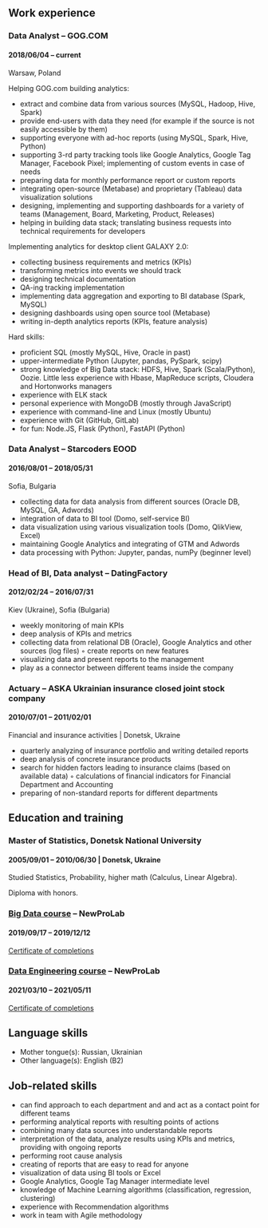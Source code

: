 ## Work experience

### Data Analyst – GOG.COM

#### 2018/06/04 – current

Warsaw, Poland

Helping GOG.com building analytics:

-   extract and combine data from various sources (MySQL, Hadoop, Hive, Spark)
-   provide end-users with data they need (for example if the source is not easily accessible by them)
-   supporting everyone with ad-hoc reports (using MySQL, Spark, Hive, Python)
-   supporting 3-rd party tracking tools like Google Analytics, Google Tag Manager, Facebook Pixel; implementing of custom events in case of needs
-   preparing data for monthly performance report or custom reports
-   integrating open-source (Metabase) and proprietary (Tableau) data visualization solutions
-   designing, implementing and supporting dashboards for a variety of teams (Management, Board, Marketing, Product, Releases)
-   helping in building data stack; translating business requests into technical requirements for developers

Implementing analytics for desktop client GALAXY 2.0:

-   collecting business requirements and metrics (KPIs)
-   transforming metrics into events we should track
-   designing technical documentation
-   QA-ing tracking implementation
-   implementing data aggregation and exporting to BI database (Spark, MySQL)
-   designing dashboards using open source tool (Metabase)
-   writing in-depth analytics reports (KPIs, feature analysis)

Hard skills:

-   proficient SQL (mostly MySQL, Hive, Oracle in past)
-   upper-intermediate Python (Jupyter, pandas, PySpark, scipy)
-   strong knowledge of Big Data stack: HDFS, Hive, Spark (Scala/Python), Oozie. Little less experience with Hbase, MapReduce scripts, Cloudera and Hortonworks managers
-   experience with ELK stack
-   personal experience with MongoDB (mostly through JavaScript)
-   experience with command-line and Linux (mostly Ubuntu)
-   experience with Git (GitHub, GitLab)
-   for fun: Node.JS, Flask (Python), FastAPI (Python)

### Data Analyst – Starcoders EOOD

#### 2016/08/01 – 2018/05/31

Sofia, Bulgaria

-   collecting data for data analysis from different sources (Oracle DB, MySQL, GA, Adwords)
-   integration of data to BI tool (Domo, self-service BI)
-   data visualization using various visualization tools (Domo, QlikView, Excel)
-   maintaining Google Analytics and integrating of GTM and Adwords
-   data processing with Python: Jupyter, pandas, numPy (beginner level)

### Head of BI, Data analyst – DatingFactory

#### 2012/02/24 – 2016/07/31

Kiev (Ukraine), Sofia (Bulgaria)

-   weekly monitoring of main KPIs
-   deep analysis of KPIs and metrics
-   collecting data from relational DB (Oracle), Google Analytics and other sources (log files) ◦ create reports on new features
-   visualizing data and present reports to the management
-   play as a connector between different teams inside the company

### Actuary – ASKA Ukrainian insurance closed joint stock company

#### 2010/07/01 – 2011/02/01

Financial and insurance activities | Donetsk, Ukraine

-   quarterly analyzing of insurance portfolio and writing detailed reports
-   deep analysis of concrete insurance products
-   search for hidden factors leading to insurance claims (based on available data) ◦ calculations of financial indicators for Financial Department and Accounting
-   preparing of non-standard reports for different departments

## Education and training

### Master of Statistics, Donetsk National University

#### 2005/09/01 – 2010/06/30 | Donetsk, Ukraine

Studied Statistics, Probability, higher math (Calculus, Linear Algebra).

Diploma with honors.

### [Big Data course](https://en.newprolab.com/bigdata) – NewProLab

#### 2019/09/17 – 2019/12/12

[Certificate of completions](http://lk.newprolab.com/certificate/oleg.agapov/ee5fa1c696d3143f484cc2bfeb01f1e1b0e8af871074883748a572a76e6a5ef06b183cbec698cb48bfa5784f0d262aaa5455b5ef8dde4745959969ad4a41d593)

### [Data Engineering course](https://en.newprolab.com/dataengineer) – NewProLab

#### 2021/03/10 – 2021/05/11

[Certificate of completions](https://lk-de.newprolab.com/certificate/oleg.agapov.1620736591.pdf)

## Language skills

-   Mother tongue(s): Russian, Ukrainian
-   Other language(s): English (B2)

## Job-related skills

-   can find approach to each department and and act as a contact point for different teams
-   performing analytical reports with resulting points of actions
-   combining many data sources into understandable reports
-   interpretation of the data, analyze results using KPIs and metrics, providing with ongoing reports
-   performing root cause analysis
-   creating of reports that are easy to read for anyone
-   visualization of data using BI tools or Excel
-   Google Analytics, Google Tag Manager intermediate level
-   knowledge of Machine Learning algorithms (classification, regression, clustering)
-   experience with Recommendation algorithms
-   work in team with Agile methodology
